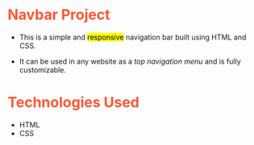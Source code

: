 <font color="#ff5733">
     <h1>Navbar Project</h1>
</font>
<ul>
  <li><p>This is a simple and <mark>responsive</mark> navigation bar built using HTML and CSS.</p></li>
  <li><p>It can be used in any website as a <i>top navigation menu</i> and is fully customizable.</p></li>
</ul>

<font color="#ff5733">
      <h1>Technologies Used</h1>
</font>
<ul type=desc>
  <li>HTML</li>
  <li>CSS</li>
</ul>
